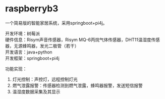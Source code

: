 # raspberryb3
一个简易版的智能家居系统，采用springboot+pi4j。  

开发环境：树莓派  
硬件信息：Risym声音传感器，Risym MQ-6丙烷气体传感器，DHT11温湿度传感器，无源蜂鸣器，发光二极管（若干）  
开发语言：java+python  
开发框架：springboot+pi4j  

功能实现：
1. 灯光控制：声控灯，远程控制灯光  
2. 燃气泄露报警：传感器检测到燃气泄露，蜂鸣器报警，发送短信报警  
3. 温湿度数据采集及其显示  

